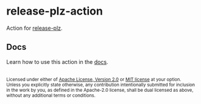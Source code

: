 # release-plz-action

Action for [release-plz](https://github.com/MarcoIeni/release-plz).

## Docs

Learn how to use this action in the [docs](https://release-plz.ieni.dev/).

<br>

<sup>
Licensed under either of <a href="LICENSE-APACHE">Apache License, Version 2.0</a>
or <a href="LICENSE-MIT">MIT license</a> at your option.
</sup>

<br>

<sub>
Unless you explicitly state otherwise, any contribution intentionally submitted
for inclusion in the work by you, as defined in the Apache-2.0 license, shall be
dual licensed as above, without any additional terms or conditions.
</sub>
